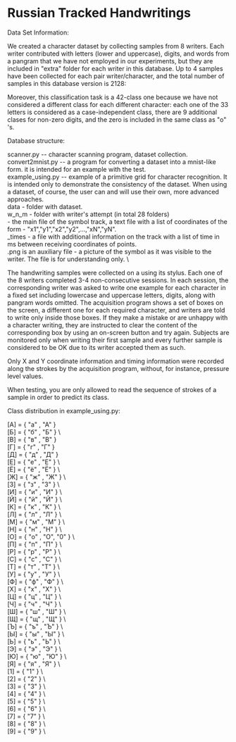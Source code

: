 # Russian Tracked Handwritings

Data Set Information:

We created a character dataset by collecting samples from 8 writers. Each writer contributed with letters (lower and uppercase), digits, and words from a pangram that we have not employed in our experiments, but they are included in "extra" folder for each writer in this database. Up to 4 samples have been collected for each pair writer/character, and the total number of samples in this database version is 2128:


Moreover, this classification task is a 42-class one because we have not considered a different class for each different character: each one of the 33 letters is considered as a case-independent class, there are 9 additional clases for non-zero digits, and the zero is included in the same class as "о" 's.

Database structure:

scanner.py -- character scanning program, dataset collection. \
convert2mnist.py -- a program for converting a dataset into a mnist-like form. it is intended for an example with the test. \
example_using.py -- example of a primitive grid for character recognition. It is intended only to demonstrate the consistency of the dataset. When using a dataset, of course, the user can and will use their own, more advanced approaches. \
data - folder with dataset. \
w_n_m - folder with writer's attempt (in total 28 folders) \
       <char> - the main file of the symbol track, a text file with a list of coordinates of the form - "x1","y1","x2","y2",...,"xN","yN". \
       <char>_times - a file with additional information on the track with a list of time in ms between receiving coordinates of points. \
       <char>.png is an auxiliary file - a picture of the symbol as it was visible to the writer. The file is for understanding only. \
 


The handwriting samples were collected on a **<insert tablet name>** using its stylus. Each one of the 8 writers completed 3-4 non-consecutive sessions. In each session, the corresponding writer was asked to write one example for each character in a fixed set including lowercase and uppercase letters, digits, along with pangram words omitted. The acquisition program shows a set of boxes on the screen, a different one for each required character, and writers are told to write only inside those boxes. If they make a mistake or are unhappy with a character writing, they are instructed to clear the content of the corresponding box by using an on-screen button and try again. Subjects are monitored only when writing their first sample and every further sample is considered to be OK due to its writer accepted them as such.

Only X and Y coordinate information and timing information were recorded along the strokes by the acquisition program, without, for instance, pressure level values.

When testing, you are only allowed to read the sequence of strokes of a sample in order to predict its class.

Class distribution in example_using.py:
              
[A] = { "а" , "А" } \
[Б] = { "б" , "Б" } \              
[В] = { "в" , "В" } \
[Г] = { "г" , "Г" } \
[Д] = { "д" , "Д" } \
[Е] = { "е" , "Е" } \            
[Ё] = { "ё" , "Ё" } \              
[Ж] = { "ж" , "Ж" } \              
[З] = { "з" , "З" } \              
[И] = { "и" , "И" } \              
[Й] = { "й" , "Й" } \             
[К] = { "к" , "К" } \              
[Л] = { "л" , "Л" } \              
[М] = { "м" , "М" } \              
[Н] = { "н" , "Н" } \             
[О] = { "о" , "О", "0" } \             
[П] = { "п" , "П" } \             
[Р] = { "р" , "Р" } \              
[С] = { "с" , "С" } \              
[Т] = { "т" , "Т" } \              
[У] = { "у" , "У" } \              
[Ф] = { "ф" , "Ф" } \             
[Х] = { "х" , "Х" } \             
[Ц] = { "ц" , "Ц" } \             
[Ч] = { "ч" , "Ч" } \              
[Ш] = { "ш" , "Ш" } \              
[Щ] = { "щ" , "Щ" } \              
[Ъ] = { "ъ" , "Ъ" } \             
[Ы] = { "ы" , "Ы" } \              
[Ь] = { "ь" , "Ь" } \             
[Э] = { "э" , "Э" } \             
[Ю] = { "ю" , "Ю" } \              
[Я] = { "я" , "Я" } \              
[1] = { "1" } \              
[2] = { "2" } \             
[3] = { "3" } \             
[4] = { "4" } \              
[5] = { "5" } \              
[6] = { "6" } \              
[7] = { "7" } \             
[8] = { "8" } \              
[9] = { "9" } \
